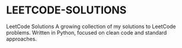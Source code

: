 # LEETCODE-SOLUTIONS
LeetCode Solutions A growing collection of my solutions to LeetCode problems. Written in Python, focused on clean code and standard approaches.
